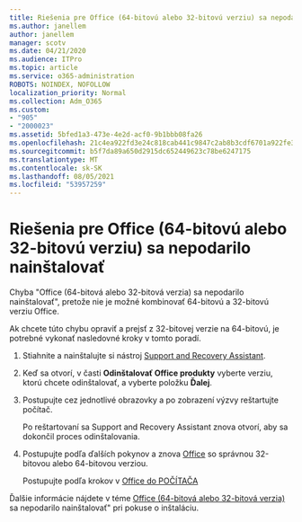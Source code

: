 ```yaml
---
title: Riešenia pre Office (64-bitovú alebo 32-bitovú verziu) sa nepodarilo nainštalovať
ms.author: janellem
author: janellem
manager: scotv
ms.date: 04/21/2020
ms.audience: ITPro
ms.topic: article
ms.service: o365-administration
ROBOTS: NOINDEX, NOFOLLOW
localization_priority: Normal
ms.collection: Adm_O365
ms.custom:
- "905"
- "2000023"
ms.assetid: 5bfed1a3-473e-4e2d-acf0-9b1bbb08fa26
ms.openlocfilehash: 21c4ea922fd3e24c818cab441c9847c2ab8b3cdf6701a922fe30d284317d2291
ms.sourcegitcommit: b5f7da89a650d2915dc652449623c78be6247175
ms.translationtype: MT
ms.contentlocale: sk-SK
ms.lasthandoff: 08/05/2021
ms.locfileid: "53957259"
---
```

# <a name="solutions-for-office-64-bit-or-32-bit-couldnt-be-installed"></a>Riešenia pre Office (64-bitovú alebo 32-bitovú verziu) sa nepodarilo nainštalovať

Chyba "Office (64-bitová alebo 32-bitová verzia) sa nepodarilo nainštalovať", pretože nie je možné kombinovať 64-bitovú a 32-bitovú verziu Office.
  
Ak chcete túto chybu opraviť a prejsť z 32-bitovej verzie na 64-bitovú, je potrebné vykonať nasledovné kroky v tomto poradí.
  
1. Stiahnite a nainštalujte si nástroj [Support and Recovery Assistant](https://aka.ms/SARA-OfficeUninstall-Alchemy).

1. Keď sa otvorí, v časti **Odinštalovať Office produkty** vyberte verziu, ktorú chcete odinštalovať, a vyberte položku **Ďalej**.

2. Postupujte cez jednotlivé obrazovky a po zobrazení výzvy reštartujte počítač.

    Po reštartovaní sa Support and Recovery Assistant znova otvorí, aby sa dokončil proces odinštalovania.

3. Postupujte podľa ďalších pokynov a znova [Office](https://portal.office.com/OLS/MySoftware.aspx) so správnou 32-bitovou alebo 64-bitovou verziou.

    Postupujte podľa krokov v [Office do POČÍTAČA](https://support.office.com/article/4414eaaf-0478-48be-9c42-23adc4716658?wt.mc_id=Alchemy_ClientDIA)

Ďalšie informácie nájdete v téme [Office (64-bitová alebo 32-bitová verzia)](https://support.office.com/article/2e2dc9e5-3eb0-420c-862a-ab085b38597f?wt.mc_id=Alchemy_ClientDIA) sa nepodarilo nainštalovať" pri pokuse o inštaláciu.
  